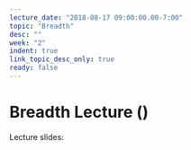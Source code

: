 ```yaml
---
lecture_date: "2018-08-17 09:00:00.00-7:00"
topic: "Breadth"
desc: ""
week: "2"
indent: true
link_topic_desc_only: true
ready: false
---
```


# Breadth Lecture ()

Lecture slides:
